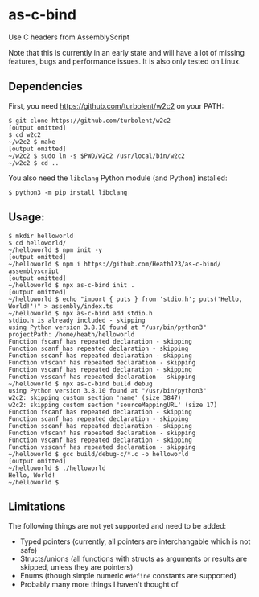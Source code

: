 # as-c-bind
Use C headers from AssemblyScript

Note that this is currently in an early state and will have a lot of missing features, bugs and performance issues. It is also only tested on Linux.

## Dependencies

First, you need https://github.com/turbolent/w2c2 on your PATH:

```
$ git clone https://github.com/turbolent/w2c2
[output omitted]
$ cd w2c2
~/w2c2 $ make
[output omitted]
~/w2c2 $ sudo ln -s $PWD/w2c2 /usr/local/bin/w2c2
~/w2c2 $ cd ..
```

You also need the `libclang` Python module (and Python) installed:

```
$ python3 -m pip install libclang
```

## Usage:

```
$ mkdir helloworld
$ cd helloworld/
~/helloworld $ npm init -y
[output omitted]
~/helloworld $ npm i https://github.com/Heath123/as-c-bind/ assemblyscript
[output omitted]
~/helloworld $ npx as-c-bind init .
[output omitted]
~/helloworld $ echo "import { puts } from 'stdio.h'; puts('Hello, World!')" > assembly/index.ts
~/helloworld $ npx as-c-bind add stdio.h
stdio.h is already included - skipping
using Python version 3.8.10 found at "/usr/bin/python3"
projectPath: /home/heath/helloworld
Function fscanf has repeated declaration - skipping
Function scanf has repeated declaration - skipping
Function sscanf has repeated declaration - skipping
Function vfscanf has repeated declaration - skipping
Function vscanf has repeated declaration - skipping
Function vsscanf has repeated declaration - skipping
~/helloworld $ npx as-c-bind build debug
using Python version 3.8.10 found at "/usr/bin/python3"
w2c2: skipping custom section 'name' (size 3847)
w2c2: skipping custom section 'sourceMappingURL' (size 17)
Function fscanf has repeated declaration - skipping
Function scanf has repeated declaration - skipping
Function sscanf has repeated declaration - skipping
Function vfscanf has repeated declaration - skipping
Function vscanf has repeated declaration - skipping
Function vsscanf has repeated declaration - skipping
~/helloworld $ gcc build/debug-c/*.c -o helloworld
[output omitted]
~/helloworld $ ./helloworld
Hello, World!
~/helloworld $
```

## Limitations

The following things are not yet supported and need to be added:

- Typed pointers (currently, all pointers are interchangable which is not safe)
- Structs/unions (all functions with structs as arguments or results are skipped, unless they are pointers)
- Enums (though simple numeric `#define` constants are supported)
- Probably many more things I haven't thought of
